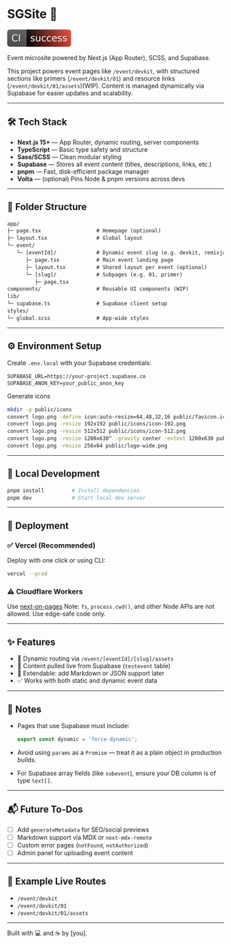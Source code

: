 # SGSite 🚀  

![CI Status](https://raw.githubusercontent.com/kuya-carlo/sgsite/refs/heads/main/.github/badges/ci-status.svg?token=GHSAT0AAAAAADHHR5YFXXEPU7CFDS43DW642EBLE4A)

Event microsite powered by Next.js (App Router), SCSS, and Supabase.

This project powers event pages like `/event/devkit`, with structured sections like primers (`/event/devkit/01`) and resource links (`/event/devkit/01/assets`)(WIP). Content is managed dynamically via Supabase for easier updates and scalability.

---

## 🛠 Tech Stack

- **Next.js 15+** — App Router, dynamic routing, server components
- **TypeScript** — Basic type safety and structure
- **Sass/SCSS** — Clean modular styling
- **Supabase** — Stores all event content (titles, descriptions, links, etc.)
- **pnpm** — Fast, disk-efficient package manager
- **Volta** — (optional) Pins Node & pnpm versions across devs

---

## 📁 Folder Structure

```txt
app/
├─ page.tsx                  # Homepage (optional)
├─ layout.tsx                # Global layout
└─ event/
   └─ [eventId]/             # Dynamic event slug (e.g. devkit, remixjam)
      ├─ page.tsx            # Main event landing page
      ├─ layout.tsx          # Shared layout per event (optional)
      └─ [slug]/             # Subpages (e.g. 01, primer)
         ├─ page.tsx         
components/                  # Reusable UI components (WIP)
lib/
└─ supabase.ts               # Supabase client setup
styles/
└─ global.scss               # App-wide styles
````

---

## ⚙️ Environment Setup

Create `.env.local` with your Supabase credentials:

```env
SUPABASE_URL=https://your-project.supabase.co
SUPABASE_ANON_KEY=your_public_anon_key
```

Generate icons

```sh
mkdir -p public/icons
convert logo.png -define icon:auto-resize=64,48,32,16 public/favicon.ico
convert logo.png -resize 192x192 public/icons/icon-192.png
convert logo.png -resize 512x512 public/icons/icon-512.png
convert logo.png -resize 1200x630^ -gravity center -extent 1200x630 public/og-image.png
convert logo.png -resize 256x64 public/logo-wide.png
```

---

## 🧪 Local Development

```bash
pnpm install         # Install dependencies
pnpm dev             # Start local dev server
```

---

## 🚀 Deployment

### ✅ Vercel (Recommended)

Deploy with one click or using CLI:

```bash
vercel --prod
```

### ⚠️ Cloudflare Workers

Use [next-on-pages](https://github.com/slicingdice/next-on-pages)
Note: `fs`, `process.cwd()`, and other Node APIs are not allowed. Use edge-safe code only.

---

## ✨ Features

- 🔁 Dynamic routing via `/event/[eventId]/[slug]/assets`
- 💾 Content pulled live from Supabase (`testevent` table)
- 🧱 Extendable: add Markdown or JSON support later
- ✅ Works with both static and dynamic event data

---

## 🧠 Notes

- Pages that use Supabase must include:

  ```ts
  export const dynamic = 'force-dynamic';
  ```

- Avoid using `params` as a `Promise` — treat it as a plain object in production builds.

- For Supabase array fields (like `subevent`), ensure your DB column is of type `text[]`.

---

## 📬 Future To‑Dos

- [ ] Add `generateMetadata` for SEO/social previews
- [ ] Markdown support via MDX or `next-mdx-remote`
- [ ] Custom error pages (`notFound`, `notAuthorized`)
- [ ] Admin panel for uploading event content

---

## 🧊 Example Live Routes

- `/event/devkit`
- `/event/devkit/01`
- `/event/devkit/01/assets`

---

Built with 💻 and ☕ by \[you].
